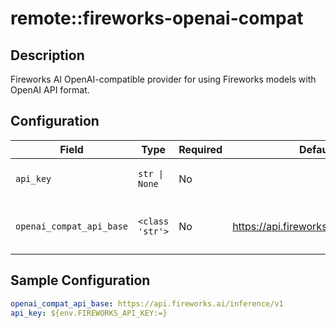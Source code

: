# remote::fireworks-openai-compat

## Description

Fireworks AI OpenAI-compatible provider for using Fireworks models with OpenAI API format.

## Configuration

| Field | Type | Required | Default | Description |
|-------|------|----------|---------|-------------|
| `api_key` | `str \| None` | No |  | The Fireworks API key |
| `openai_compat_api_base` | `<class 'str'>` | No | https://api.fireworks.ai/inference/v1 | The URL for the Fireworks API server |

## Sample Configuration

```yaml
openai_compat_api_base: https://api.fireworks.ai/inference/v1
api_key: ${env.FIREWORKS_API_KEY:=}

```

